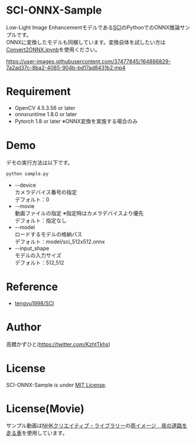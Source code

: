# SCI-ONNX-Sample
Low-Light Image Enhancementモデルである[SCI](https://github.com/tengyu1998/SCI)のPythonでのONNX推論サンプルです。<br>
ONNXに変換したモデルも同梱しています。変換自体を試したい方は[Convert2ONNX.ipynb](Convert2ONNX.ipynb)を使用ください。<br>

https://user-images.githubusercontent.com/37477845/164886829-7a2ad37c-8ba2-4085-904b-bd17ad8431b2.mp4

# Requirement 
* OpenCV 4.5.3.56 or later
* onnxruntime 1.8.0 or later
* Pytorch 1.8 or later ※ONNX変換を実施する場合のみ

# Demo
デモの実行方法は以下です。
```bash
python sample.py
```
* --device<br>
カメラデバイス番号の指定<br>
デフォルト：0
* --movie<br>
動画ファイルの指定 ※指定時はカメラデバイスより優先<br>
デフォルト：指定なし
* --model<br>
ロードするモデルの格納パス<br>
デフォルト：model/sci_512x512.onnx
* --input_shape<br>
モデルの入力サイズ<br>
デフォルト：512,512

# Reference
* [tengyu1998/SCI](https://github.com/tengyu1998/SCI)

# Author
高橋かずひと(https://twitter.com/KzhtTkhs)
 
# License 
SCI-ONNX-Sample is under [MIT License](LICENSE).

# License(Movie)
サンプル動画は[NHKクリエイティブ・ライブラリー](https://www.nhk.or.jp/archives/creative/)の[雨イメージ　夜の道路を走る車](https://www2.nhk.or.jp/archives/creative/material/view.cgi?m=D0002161702_00000)を使用しています。
